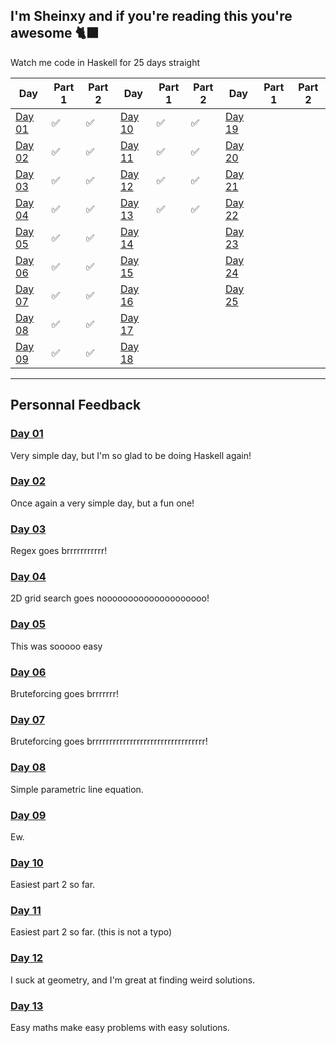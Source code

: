 I'm Sheinxy and if you're reading this you're awesome 🐈‍⬛
---

Watch me code in Haskell for 25 days straight

| Day 	| Part 1 	| Part 2 	| Day 	| Part 1 	| Part 2 	| Day 	| Part 1 	| Part 2 	|
|-----	|--------	|--------	|-----	|--------	|--------	|-----	|--------	|--------	|
|  [Day 01](./Day_01)	|     ✅  	|     ✅   	|  [Day 10](./Day_10)	|     ✅   	|    ✅    	|  [Day 19](./Day_19)	|         	|         	|
|  [Day 02](./Day_02)	|     ✅   	|     ✅   	|  [Day 11](./Day_11)	|     ✅    |    ✅    	|  [Day 20](./Day_20)	|         	|         	|
|  [Day 03](./Day_03)	|     ✅   	|     ✅   	|  [Day 12](./Day_12)	|     ✅   	|    ✅     |  [Day 21](./Day_21)	|         	|         	|
|  [Day 04](./Day_04)	|     ✅   	|     ✅   	|  [Day 13](./Day_13)	|     ✅    |    ✅   	|  [Day 22](./Day_22)	|         	|         	|
|  [Day 05](./Day_05)	|     ✅   	|     ✅   	|  [Day 14](./Day_14)	|           |           |  [Day 23](./Day_23)	|         	|        	|
|  [Day 06](./Day_06)	|     ✅   	|     ✅   	|  [Day 15](./Day_15)	|           |         	|  [Day 24](./Day_24)	|        	|        	|
|  [Day 07](./Day_07)	|     ✅   	|     ✅   	|  [Day 16](./Day_16)	|           |         	|  [Day 25](./Day_25)	|        	|        	|
|  [Day 08](./Day_08)	|     ✅   	|     ✅   	|  [Day 17](./Day_17)	|           |         	|     	|        	|        	|
|  [Day 09](./Day_09)	|     ✅   	|     ✅   	|  [Day 18](./Day_18)	|         	|           |     	|        	|        	|

---

## Personnal Feedback

### [Day 01](./Day_01)

Very simple day, but I'm so glad to be doing Haskell again!

### [Day 02](./Day_02)

Once again a very simple day, but a fun one!

### [Day 03](./Day_03)

Regex goes brrrrrrrrrrr!

### [Day 04](./Day_04)

2D grid search goes noooooooooooooooooooo!

### [Day 05](./Day_05)

This was sooooo easy

### [Day 06](./Day_06)

Bruteforcing goes brrrrrrr!

### [Day 07](./Day_07)

Bruteforcing goes brrrrrrrrrrrrrrrrrrrrrrrrrrrrrrrrr!

### [Day 08](./Day_08)

Simple parametric line equation.

### [Day 09](./Day_09)

Ew.

### [Day 10](./Day_10)

Easiest part 2 so far.

### [Day 11](./Day_11)

Easiest part 2 so far. (this is not a typo)

### [Day 12](./Day_12)

I suck at geometry, and I'm great at finding weird solutions.

### [Day 13](./Day_13)

Easy maths make easy problems with easy solutions.
